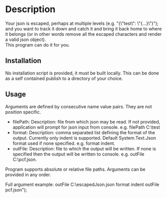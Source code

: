 # Description
Your json is escaped, perhaps at multiple levels (e.g. \"{\\\"test\\\": \\\"{...}\\\"}\"); and you want to track it down and catch it and bring it back home to where it belongs (or in other words remove all the escaped characters and render a valid json object).  
This program can do it for you.

## Installation
No installation script is provided, it must be built locally.  This can be done as a self contained publish to a directory of your choice.

## Usage
Arguments are defined by consecutive name value pairs.  They are not position specific.
- filePath: Description: file from which json may be read.  If not provided, application will 
prompt for json input from console.  e.g. filePath C:\test
- format: Description: comma separated list defining the format of the output.  Currently only indent is supported.  Default System.Text.Json format used if none specified. e.g. format indent.
- outFile: Description: file to which the output will be written.  If none is specified then the output will be written to console. e.g. outFile C:\\pcf.json.

Program supports absolute or relative file paths.  Arguments can be provided in any order.

Full argument example: 
outFile C:\escapedJson.json format indent outFile pcf.json");
